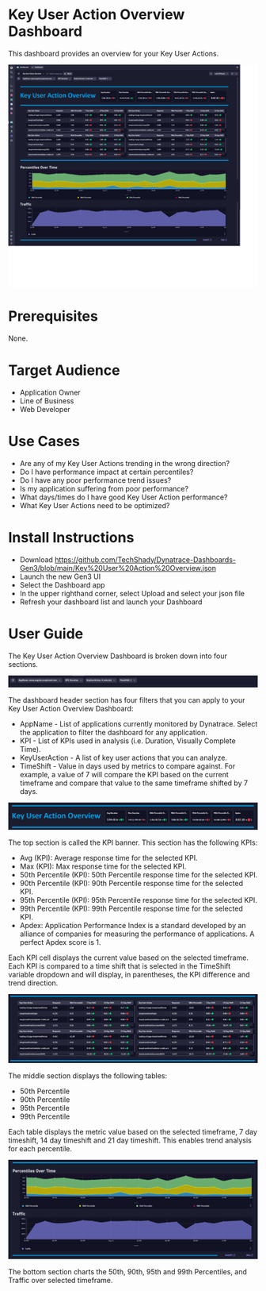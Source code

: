 # Key User Action Overview Dashboard
This dashboard provides an overview for your Key User Actions.

![Key User Action Overview Dashboard](KUAOverview.png)

# Prerequisites

None.

# Target Audience

- Application Owner
- Line of Business
- Web Developer

# Use Cases

- Are any of my Key User Actions trending in the wrong direction?
- Do I have performance impact at certain percentiles?
- Do I have any poor performance trend issues?
- Is my application suffering from poor performance?
- What days/times do I have good Key User Action performance?
- What Key User Actions need to be optimized?

# Install Instructions

- Download https://github.com/TechShady/Dynatrace-Dashboards-Gen3/blob/main/Key%20User%20Action%20Overview.json
- Launch the new Gen3 UI
- Select the Dashboard app
- In the upper righthand corner, select Upload and select your json file
- Refresh your dashboard list and launch your Dashboard

# User Guide

The Key User Action Overview Dashboard is broken down into four sections.

![Key user Action Overview Dashboard](KUAOverview-0.png)

The dashboard header section has four filters that you can apply to your Key User Action Overview Dashboard:
- AppName - List of applications currently monitored by Dynatrace. Select the application to filter the dashboard for any application.
- KPI - List of KPIs used in analysis (i.e. Duration, Visually Complete Time).
- KeyUserAction - A list of key user actions that you can analyze.
- TimeShift - Value in days used by metrics to compare against. For example, a value of 7 will compare the KPI based on the current timeframe and compare that value to the same timeframe shifted by 7 days.

![Key User Action Overview Dashboard](KUAOverview-1.png)

The top section is called the KPI banner. This section has the following KPIs:
- Avg (KPI): Average response time for the selected KPI.
- Max (KPI): Max response time for the selected KPI.
- 50th Percentile (KPI): 50th Percentile response time for the selected KPI.
- 90th Percentile (KPI): 90th Percentile response time for the selected KPI.
- 95th Percentile (KPI): 95th Percentile response time for the selected KPI.
- 99th Percentile (KPI): 99th Percentile response time for the selected KPI.
- Apdex: Application Performance Index is a standard developed by an alliance of companies for measuring the performance of applications. A perfect Apdex score is 1.

Each KPI cell displays the current value based on the selected timeframe. Each KPI is compared to a time shift that is selected in the TimeShift variable dropdown and will display, in parentheses, the KPI difference and trend direction.

![Key User Action Overview Dashboard](KUAOverview-2.png)

The middle section displays the following tables: 
- 50th Percentile
- 90th Percentile
- 95th Percentile
- 99th Percentile
 
 Each table displays the metric value  based on the selected timeframe, 7 day timeshift, 14 day timeshift and 21 day timeshift. This enables trend analysis for each percentile.
 
![Key User Action Overview Dashboard](KUAOverview-3.png)

The bottom section charts the 50th, 90th, 95th and 99th Percentiles, and Traffic over selected timeframe.
